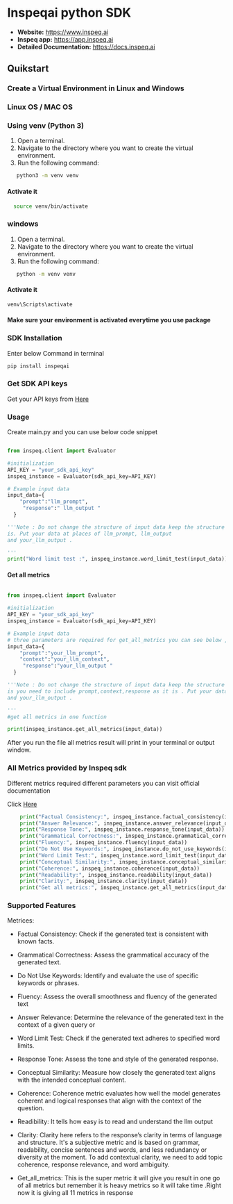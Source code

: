 # Inspeqai python SDK

- **Website:** https://www.inspeq.ai
- **Inspeq app:** https://app.inspeq.ai
- **Detailed Documentation:** https://docs.inspeq.ai


## Quikstart
### Create a Virtual Environment in Linux and Windows

### Linux OS / MAC OS

### Using venv (Python 3)

1. Open a terminal.
2. Navigate to the directory where you want to create the virtual environment.
3. Run the following command:
```bash
   python3 -m venv venv
```
#### Activate it 
```bash
  source venv/bin/activate

```
### windows

1. Open a terminal.
2. Navigate to the directory where you want to create the virtual environment.
3. Run the following command:
```bash
   python -m venv venv
```
#### Activate it 
```bash
venv\Scripts\activate
```
#### Make sure your environment is activated everytime you use package


### SDK Installation 
Enter below Command  in terminal

```sh
pip install inspeqai
```

### Get SDK API keys
Get your API keys from <a href="https://app.inspeq.ai/" target="_blank">Here</a>

### Usage

Create main.py and you can use below code snippet
```py

from inspeq.client import Evaluator

#initialization 
API_KEY = "your_sdk_api_key"
inspeq_instance = Evaluator(sdk_api_key=API_KEY)

# Example input data
input_data={
    "prompt":"llm_prompt",
     "response":" llm_output "
  }

'''Note : Do not change the structure of input data keep the structure as it
is. Put your data at places of llm_prompt, llm_output
and your_llm_output .

'''
print("Word limit test :", inspeq_instance.word_limit_test(input_data))


```
#### Get all metrics
```py

from inspeq.client import Evaluator

#initialization 
API_KEY = "your_sdk_api_key"
inspeq_instance = Evaluator(sdk_api_key=API_KEY)

# Example input data
# three parameters are required for get_all_metrics you can see below ,do not change structure inside the input data
input_data={
    "prompt":"your_llm_prompt",
    "context":"your_llm_context",
     "response":"your_llm_output "
  }

'''Note : Do not change the structure of input data keep the structure as it
is you need to include prompt,context,response as it is . Put your data at places of your_llm_prompt, your_llm_context
and your_llm_output .

'''
#get all metrics in one function

print(inspeq_instance.get_all_metrics(input_data))

```
After you run the file all metrics result will print in your terminal or output window. 

### All Metrics provided by Inspeq sdk
 
 Different metrics required different parameters you can visit official documentation 

 Click <a href="https://docs.inspeq.ai/" target="_blank">Here</a>

```py
    print("Factual Consistency:", inspeq_instance.factual_consistency(input_data))
    print("Answer Relevance:", inspeq_instance.answer_relevance(input_data))
    print("Response Tone:", inspeq_instance.response_tone(input_data))
    print("Grammatical Correctness:", inspeq_instance.grammatical_correctness(input_data))
    print("Fluency:", inspeq_instance.fluency(input_data))
    print("Do Not Use Keywords:", inspeq_instance.do_not_use_keywords(input_data))
    print("Word Limit Test:", inspeq_instance.word_limit_test(input_data))
    print("Conceptual Similarity:", inspeq_instance.conceptual_similarity(input_data))
    print("Coherence:", inspeq_instance.coherence(input_data))
    print("Readability:", inspeq_instance.readability(input_data))
    print("Clarity:", inspeq_instance.clarity(input_data))
    print("Get all metrics:", inspeq_instance.get_all_metrics(input_data))

```



###  Supported Features 
Metrices: 

-  Factual Consistency:
  Check if the generated text is consistent with known facts.

-  Grammatical Correctness:
  Assess the grammatical accuracy of the generated text.

-  Do Not Use Keywords:
  Identify and evaluate the use of specific keywords or phrases.

-  Fluency:
  Assess the overall smoothness and fluency of the generated text

-  Answer Relevance:
  Determine the relevance of the generated text in the context of a given query or

-  Word Limit Test:
  Check if the generated text adheres to specified word limits.

-  Response Tone:
  Assess the tone and style of the generated response.
  
-  Conceptual Similarity:
  Measure how closely the generated text aligns with the intended conceptual content.

- Coherence:
  Coherence metric evaluates how well the model generates coherent and logical responses that align with the context of the question.

- Readibility:
  It tells how easy is to read and understand the llm output

- Clarity:
  Clarity here refers to the response’s clarity in terms of language and structure. It's a subjective metric and is based on grammar, readability, concise sentences and words, and less redundancy or diversity at the moment. To add contextual clarity, we need to add topic coherence, response relevance, and word ambiguity.

- Get_all_metrics:
  This is the super metric it will give you result in one go of all metrics but remember it is heavy metrics so it will take time .Right now it is giving all 11 metrics in response
